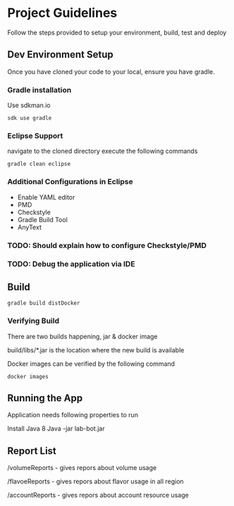 # Project Guidelines

Follow the steps provided to setup your environment, build, test and deploy

## Dev Environment Setup

Once you have cloned your code to your local, ensure you have gradle.

### Gradle installation

Use sdkman.io

```
sdk use gradle
```

### Eclipse Support

navigate to the cloned directory execute the following commands

```
gradle clean eclipse
```

### Additional Configurations in Eclipse

* Enable YAML editor
* PMD
* Checkstyle
* Gradle Build Tool
* AnyText

### TODO: Should explain how to configure Checkstyle/PMD

### TODO: Debug the application via IDE

## Build

```
gradle build distDocker
```

###  Verifying Build

There are two builds happening, jar & docker image

build/libs/*.jar is the location where the new build is available

Docker images can be verified by the following command

```
docker images
```

## Running the App

Application needs following properties to run

Install Java 8
Java -jar lab-bot.jar

## Report List

/volumeReports - gives repors about volume usage

/flavoeReports -  gives repors about flavor usage in all region

/accountReports - gives repors about account resource usage
